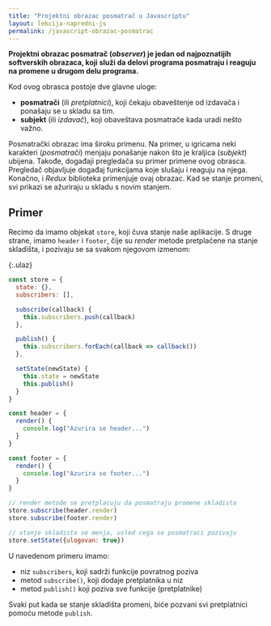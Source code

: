 ```yaml
---
title: "Projektni obrazac posmatrač u Javascriptu"
layout: lekcija-napredni-js
permalink: /javascript-obrazac-posmatrac
---
```


**Projektni obrazac posmatrač (*observer*) je jedan od najpoznatijih softverskih obrazaca, koji služi da delovi programa posmatraju i reaguju na promene u drugom delu programa.**

Kod ovog obrasca postoje dve glavne uloge:

- **posmatrači** (ili *pretplatnici*), koji čekaju obaveštenje od izdavača i ponašaju se u skladu sa tim.
- **subjekt** (ili *izdavač*), koji obaveštava posmatrače kada uradi nešto važno.

Posmatrački obrazac ima široku primenu. Na primer, u igricama neki karakteri (*posmatrači*) menjaju ponašanje nakon što je kraljica (*subjekt*) ubijena. Takođe, događaji pregledača su primer primene ovog obrasca. Pregledač objavljuje događaj funkcijama koje slušaju i reaguju na njega. Konačno, i *Redux* biblioteka primenjuje ovaj obrazac. Kad se stanje promeni, svi prikazi se ažuriraju u skladu s novim stanjem.

## Primer

Recimo da imamo objekat `store`, koji čuva stanje naše aplikacije. S druge strane, imamo `header` i `footer`, čije su *render* metode pretplaćene na stanje skladišta, i pozivaju se sa svakom njegovom izmenom:

{:.ulaz}
```js
const store = {
  state: {},
  subscribers: [],

  subscribe(callback) {
    this.subscribers.push(callback)
  },

  publish() {
    this.subscribers.forEach(callback => callback())
  },

  setState(newState) {
    this.state = newState
    this.publish()
  }
}

const header = {
  render() {
    console.log("Azurira se header...")
  }
}

const footer = {
  render() {
    console.log("Azurira se footer...")
  }
}

// render metode se pretplacuju da posmatraju promene skladista
store.subscribe(header.render)
store.subscribe(footer.render)

// stanje skladista se menja, usled cega se posmatraci pozivaju
store.setState({ulogovan: true})
```

U navedenom primeru imamo:

- niz `subscribers`, koji sadrži funkcije povratnog poziva
- metod `subscribe()`, koji dodaje pretplatnika u niz
- metod `publish()` koji poziva sve funkcije (pretplatnike)

Svaki put kada se stanje skladišta promeni, biće pozvani svi pretplatnici pomoću metode `publish`.
